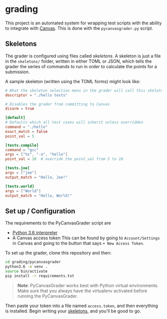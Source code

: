 # grading

This project is an automated system for wrapping test scripts with the ability to integrate with 
[Canvas](https://www.canvaslms.com/). This is done with the `pycanvasgrader.py` script.

## Skeletons

The grader is configured using files called _skeletons_. A skeleton is just a file in the `skeletons/`
folder, written in either TOML or JSON, which tells the grader the series of commands to run in order to
calculate the points for a submission.

A sample skeleton (written using the TOML forms) might look like:
```toml
# What the skeleton selection menu in the grader will call this skeleton
descriptor = "./hello tests"

# Disables the grader from committing to Canvas
disarm = true

[default]
# Defaults which all test cases will inherit unless overridden
command = "./hello"
exact_match = false
point_val = 5

[tests.compile]
command = "gcc"
args = ["%s", "-o", "hello"]
point_val = 10  # override the point_val from 5 to 10

[tests.joe]
args = ["joe"]
output_match = "Hello, Joe!"

[tests.world]
args = ["World"]
output_match = "Hello, World!"
```

## Set up / Configuration

The requirements to the PyCanvasGrader script are 
- [Python 3.6 interpreter](https://www.python.org/downloads/release/python-364/)
- A Canvas access token
  This can be found by going to `Account/Settings` in Canvas and going to the button that says
  `+ New Access Token`.

To set up the grader, clone this repository and then:
```bash
cd grading/pycanvasgrader
python3.6 -m venv .
source bin/activate
pip install -r requirements.txt
```

> __Note__: PyCanvasGrader works best with Python virtual environments. Make sure that you always
  have the virtualenv activated before running the PyCanvasGrader.

Then paste your token into a file named `access.token`, and then everything is installed.
Begin writing your [skeletons](#skeletons), and you'll be good to go.

